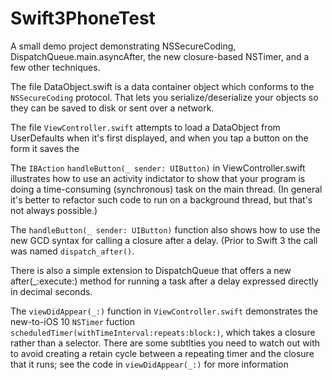 # Swift3PhoneTest
A small demo project demonstrating NSSecureCoding, DispatchQueue.main.asyncAfter, the new closure-based NSTimer, and a few other techniques.


The file DataObject.swift is a data container object which conforms to the `NSSecureCoding` protocol. That lets you serialize/deserialize your objects so they can be saved to disk or sent over a network.

The file `ViewController.swift` attempts to load a DataObject from UserDefaults when it's first displayed, and when you tap a button on the form it saves the

The `IBAction` `handleButton(_ sender: UIButton)` in ViewController.swift illustrates how to use an activity indictator to show that your program is doing a time-consuming (synchronous) task on the main thread. (In general it's better to refactor such code to run on a background thread, but that's not always possible.)

The `handleButton(_ sender: UIButton)` function also shows how to use the new GCD syntax for calling a closure after a delay. (Prior to Swift 3 the call was named `dispatch_after()`. 

There is also a simple extension to DispatchQueue that offers a new after(_:execute:) method for running a task after a delay expressed directly in decimal seconds.

The `viewDidAppear(_:)` function in `ViewController.swift` demonstrates the new-to-iOS 10 `NSTimer` fuction 
`scheduledTimer(withTimeInterval:repeats:block:)`, which takes a closure rather than a selector. There are some subtlties you need to watch out with to avoid creating a retain cycle between a repeating timer and the closure that it runs; see the code in `viewDidAppear(_:)` for more information
